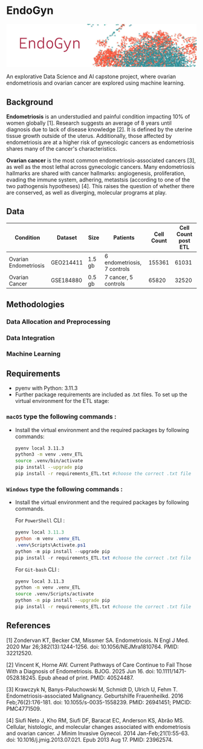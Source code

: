 # EndoGyn

![Endogyn project image](images/Endogyn_banner_bg_1200px.jpg)

An explorative Data Science and AI capstone project, where ovarian endometriosis and ovarian cancer are explored using machine learning. 

## Background

**Endometriosis** is an understudied and painful condition impacting 10% of women globally [1]. 
Research suggests an average of 8 years until diagnosis due to lack of disease knowledge [2]. It is defined by the uterine tissue growth outside of the uterus. Additionally, those affected by endometriosis are at a higher risk of gynecologic cancers as endometriosis shares many of the cancer's characteristics. 

**Ovarian cancer** is the most common endometriosis-associated cancers [3], as well as the most lethal across gynecologic cancers. Many endometriosis hallmarks are shared with cancer hallmarks: angiogenesis, proliferation, evading the immune system, adhering, metastsis (according to one of the two pathogensis hypotheses) [4]. This raises the question of whether there are conserved, as well as diverging, molecular programs at play. 
## Data
| Condition| Dataset | Size | Patients | Cell Count| Cell Count post ETL |
| -------- | ------- | ------- | ------- | ------- | ------- |
| Ovarian Endometriosis  |  GEO214411 | 1.5 gb | 6 endometriosis, 7 controls | 155361| 61031|
| Ovarian Cancer | GSE184880  | 0.5 gb | 7 cancer, 5 controls | 65820 | 32520|

## Methodologies
### Data Allocation and Preprocessing
### Data Integration
### Machine Learning 

## Requirements
* pyenv with Python: 3.11.3
* Further package requirements are included as .txt files. To set up the virtual environment for the ETL stage:
### **`macOS`** type the following commands : 
- Install the virtual environment and the required packages by following commands:

    ```BASH
    pyenv local 3.11.3
    python3 -m venv .venv_ETL
    source .venv/bin/activate
    pip install --upgrade pip
    pip install -r requirements_ETL.txt #choose the correct .txt file
    ```
### **`Windows`** type the following commands :

- Install the virtual environment and the required packages by following commands.

   For `PowerShell` CLI :

    ```PowerShell
    pyenv local 3.11.3
    python -m venv .venv_ETL
    .venv\Scripts\Activate.ps1
    python -m pip install --upgrade pip
    pip install -r requirements_ETL.txt #choose the correct .txt file
    ```

    For `Git-bash` CLI :
  
    ```BASH
    pyenv local 3.11.3
    python -m venv .venv_ETL
    source .venv/Scripts/activate
    python -m pip install --upgrade pip
    pip install -r requirements_ETL.txt #choose the correct .txt file
    ```

## References
[1] Zondervan KT, Becker CM, Missmer SA. Endometriosis. N Engl J Med. 2020 Mar 26;382(13):1244-1256. doi: 10.1056/NEJMra1810764. PMID: 32212520.

[2] Vincent K, Horne AW. Current Pathways of Care Continue to Fail Those With a Diagnosis of Endometriosis. BJOG. 2025 Jun 16. doi: 10.1111/1471-0528.18245. Epub ahead of print. PMID: 40524487.

[3] Krawczyk N, Banys-Paluchowski M, Schmidt D, Ulrich U, Fehm T. Endometriosis-associated Malignancy. Geburtshilfe Frauenheilkd. 2016 Feb;76(2):176-181. doi: 10.1055/s-0035-1558239. PMID: 26941451; PMCID: PMC4771509.

[4] Siufi Neto J, Kho RM, Siufi DF, Baracat EC, Anderson KS, Abrão MS. Cellular, histologic, and molecular changes associated with endometriosis and ovarian cancer. J Minim Invasive Gynecol. 2014 Jan-Feb;21(1):55-63. doi: 10.1016/j.jmig.2013.07.021. Epub 2013 Aug 17. PMID: 23962574.
